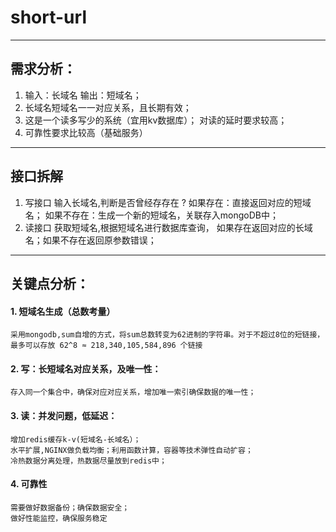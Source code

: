 # short-url

---

## 需求分析：
1. 输入：长域名 输出：短域名；
2. 长域名短域名一一对应关系，且长期有效；
3. 这是一个读多写少的系统（宜用kv数据库）； 对读的延时要求较高；
4. 可靠性要求比较高（基础服务）

---

## 接口拆解
1. 写接口
   输入长域名,判断是否曾经存存在 ?
    如果存在：直接返回对应的短域名；
    如果不存在：生成一个新的短域名，关联存入mongoDB中；
2. 读接口
  获取短域名,根据短域名进行数据库查询， 如果存在返回对应的长域名；如果不存在返回原参数错误；

---

## 关键点分析：

#### 1. 短域名生成（总数考量）
    采用mongodb,sum自增的方式，将sum总数转变为62进制的字符串。对于不超过8位的短链接，最多可以存放 62^8 ≈ 218,340,105,584,896 个链接

#### 2. 写：长短域名对应关系，及唯一性：
    存入同一个集合中，确保对应对应关系，增加唯一索引确保数据的唯一性；

#### 3. 读：并发问题，低延迟：
    增加redis缓存k-v(短域名-长域名）；
    水平扩展,NGINX做负载均衡；利用函数计算，容器等技术弹性自动扩容；
    冷热数据分离处理，热数据尽量放到redis中；

#### 4. 可靠性
    需要做好数据备份；确保数据安全；
    做好性能监控，确保服务稳定
